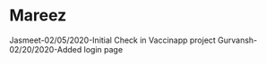 # Mareez
Jasmeet-02/05/2020-Initial Check in Vaccinapp project
Gurvansh-02/20/2020-Added login page
